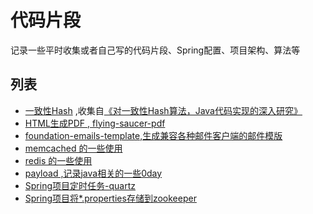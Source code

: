 # 代码片段

  记录一些平时收集或者自己写的代码片段、Spring配置、项目架构、算法等

## 列表
  - [一致性Hash](https://github.com/liaojiacan/code-snippets/tree/master/consistent-hash) ,收集自[《对一致性Hash算法，Java代码实现的深入研究》](http://www.cnblogs.com/xrq730/p/5186728.html)
  - [HTML生成PDF , flying-saucer-pdf](https://github.com/liaojiacan/code-snippets/tree/master/flying-saucer-pdf)
  - [foundation-emails-template,生成兼容各种邮件客户端的邮件模版](https://github.com/zurb/foundation-emails-template)
  - [memcached 的一些使用](https://github.com/liaojiacan/code-snippets/tree/master/memcache)
  - [redis 的一些使用](https://github.com/liaojiacan/code-snippets/tree/master/redis)
  - [payload ,记录java相关的一些0day](https://github.com/liaojiacan/code-snippets/tree/master/payload)
  - [Spring项目定时任务-quartz](https://github.com/liaojiacan/code-snippets/tree/master/spring-quartz-demo)
  - [Spring项目将*.properties存储到zookeeper](https://github.com/liaojiacan/code-snippets/tree/master/spring-zookeeper-property-placeholder)
